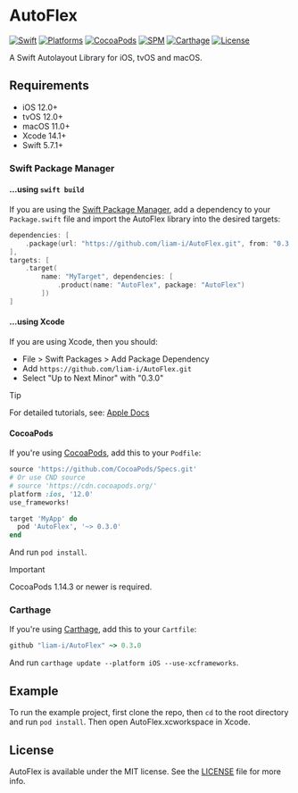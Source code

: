 # AutoFlex

<!-- [![CI Status](https://img.shields.io/travis/Liam/AutoFlex.svg?style=flat)](https://travis-ci.org/Liam/AutoFlex) -->
[![Swift](https://img.shields.io/badge/Swift-5.7_5.8_5.9_5.10-orange?style=flat-square)](https://img.shields.io/badge/Swift-5.7_5.8_5.9_5.10-Orange?style=flat-square)
[![Platforms](https://img.shields.io/badge/Platforms-iOS_tvOS_macOS-yellowgreen?style=flat-square)](https://img.shields.io/badge/Platforms-iOS_tvOS_macOS-Green?style=flat-square)
[![CocoaPods](https://img.shields.io/cocoapods/v/AutoFlex.svg?style=flat)](https://cocoapods.org/pods/AutoFlex)
[![SPM](https://img.shields.io/badge/SPM-supported-DE5C43.svg?style=flat)](https://swift.org/package-manager)
[![Carthage](https://img.shields.io/badge/Carthage-supported-4BC51D.svg?style=flat-square)](https://github.com/Carthage/Carthage)
[![License](https://img.shields.io/cocoapods/l/AutoFlex.svg?style=flat)](https://github.com/liam-i/AutoFlex/blob/main/LICENSE)
<!--[![Doc](https://img.shields.io/badge/Swift-Doc-DE5C43.svg?style=flat)](https://liam-i.github.io/AutoFlex/main/documentation/autoflex) -->

A Swift Autolayout Library for iOS, tvOS and macOS.

## Requirements

* iOS 12.0+
* tvOS 12.0+
* macOS 11.0+ 
* Xcode 14.1+
* Swift 5.7.1+

### Swift Package Manager

#### ...using `swift build`

If you are using the [Swift Package Manager](https://www.swift.org/documentation/package-manager), add a dependency to your `Package.swift` file and import the AutoFlex library into the desired targets:
```swift
dependencies: [
    .package(url: "https://github.com/liam-i/AutoFlex.git", from: "0.3.0")
],
targets: [
    .target(
        name: "MyTarget", dependencies: [
            .product(name: "AutoFlex", package: "AutoFlex")
        ])
]
```

#### ...using Xcode

If you are using Xcode, then you should:

- File > Swift Packages > Add Package Dependency
- Add `https://github.com/liam-i/AutoFlex.git`
- Select "Up to Next Minor" with "0.3.0"

> [!TIP]
> For detailed tutorials, see: [Apple Docs](https://developer.apple.com/documentation/xcode/adding-package-dependencies-to-your-app)

#### CocoaPods

If you're using [CocoaPods](https://cocoapods.org), add this to your `Podfile`:

```ruby
source 'https://github.com/CocoaPods/Specs.git'
# Or use CND source
# source 'https://cdn.cocoapods.org/'
platform :ios, '12.0'
use_frameworks!

target 'MyApp' do
  pod 'AutoFlex', '~> 0.3.0'
end
```

And run `pod install`.

> [!IMPORTANT]  
> CocoaPods 1.14.3 or newer is required.

### Carthage

If you're using [Carthage](https://github.com/Carthage/Carthage), add this to your `Cartfile`:

```ruby
github "liam-i/AutoFlex" ~> 0.3.0
```

And run `carthage update --platform iOS --use-xcframeworks`.

## Example

To run the example project, first clone the repo, then `cd` to the root directory and run `pod install`. Then open AutoFlex.xcworkspace in Xcode.

## License

AutoFlex is available under the MIT license. See the [LICENSE](./LICENSE) file for more info.

